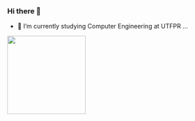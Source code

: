 ### Hi there 👋

- 🔭 I’m currently studying Computer Engineering at UTFPR ...

<img height="180em" src="https://github-readme-stats.vercel.app/api/top-langs/?username={kohki-ha}&theme=blue-green"/>
